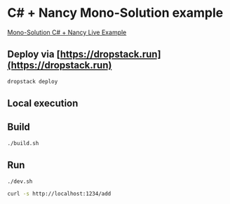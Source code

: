 # C# + Nancy Mono-Solution example

[Mono-Solution C# + Nancy Live Example](https://qkvwwiko.cloud.dropstack.run)

## Deploy via [https://dropstack.run](https://dropstack.run)

```bash
dropstack deploy
```

## Local execution

## Build

```bash
./build.sh
```

## Run

```bash
./dev.sh
```

```bash
curl -s http://localhost:1234/add
```
